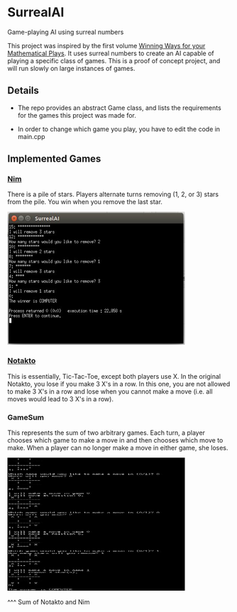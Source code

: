 # SurrealAI
Game-playing AI using surreal numbers 

This project was inspired by the first volume [Winning Ways for your Mathematical Plays](https://www.amazon.com/Winning-Ways-Your-Mathematical-Plays/dp/1568811306). It uses surreal numbers to create an AI capable of playing a specific class of games. This is a proof of concept project, and will run slowly on large instances of games.

## Details
* The repo provides an abstract Game class, and lists the requirements for the games this project was made for. 

* In order to change which game you play, you have to edit the code in main.cpp

## Implemented Games
### [Nim](https://www.wikiwand.com/en/Nim)
There is a pile of stars. Players alternate turns removing (1, 2, or 3) stars from the pile. You win when you remove the last star.

<img src="https://github.com/NivenT/SurrealAI/blob/master/screenshots/capture.jpg" alt="Screenshot" width="400" height="300"/>

### [Notakto](http://www.counterwavegames.com/notakto/)
This is essentially, Tic-Tac-Toe, except both players use X. In the original Notakto, you lose if you make 3 X's in a row. In this one, you are not allowed to make 3 X's in a row and lose when you cannot make a move (i.e. all moves would lead to 3 X's in a row).

### GameSum
This represents the sum of two arbitrary games. Each turn, a player chooses which game to make a move in and then chooses which move to make. When a player can no longer make a move in either game, she loses.

<img src="https://github.com/NivenT/SurrealAI/blob/master/screenshots/capture2.jpg" alt="Screenshot" width="400" height="300"/>

^^^ Sum of Notakto and Nim